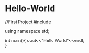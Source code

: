 # Hello-World
//First Project
#include<iostream>

using namespace std;

int main(){
	cout<<"Hello World"<<endl;	
}
